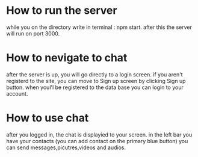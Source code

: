 # How to run the server
while you on the directory write in terminal : npm start.
after this the server will run on port 3000.

# How to nevigate to chat
after the server is up, you will go directly to a login screen.
if you aren't registerd to the site, you can move to Sign up screen by clicking Sign up button.
when youl'l be registered to the data base you can login to your account.

# How to use chat
after you logged in, the chat is displayied to your screen.
in the left bar you have your contacts (you can add contact on the primary blue button)
you can send messages,picutres,videos and audios.
